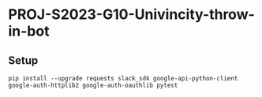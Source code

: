 # PROJ-S2023-G10-Univincity-throw-in-bot

## Setup

```python3
pip install --upgrade requests slack_sdk google-api-python-client google-auth-httplib2 google-auth-oauthlib pytest
```
